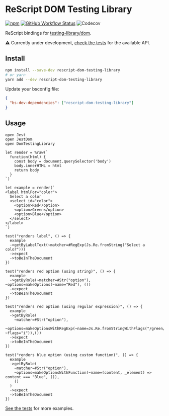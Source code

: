 # ReScript DOM Testing Library

[![npm](https://img.shields.io/npm/v/rescript-dom-testing-library?label=version&style=flat-square)](https://www.npmjs.com/package/rescript-dom-testing-library)
[![GitHub Workflow Status](https://img.shields.io/github/workflow/status/brnrdog/rescript-dom-testing-library/Version%20Release?style=flat-square)](https://github.com/brnrdog/rescript-dom-testing-library/actions/workflows/release.yml)
![Codecov](https://img.shields.io/codecov/c/github/brnrdog/rescript-dom-testing-library?style=flat-square)

ReScript bindings for [testing-library/dom](https://github.com/testing-library/dom-testing-library/).

⚠️ Currently under development, [check the tests](https://github.com/brnrdog/rescript-dom-testing-library/blob/master/__tests__/DomTestingLibraryTest.res) for the available API.

## Install

```bash
npm install --save-dev rescript-dom-testing-library
# or yarn
yarn add --dev rescript-dom-testing-library
```

Update your bsconfig file:

```json
{
  "bs-dev-dependencies": ["rescript-dom-testing-library"]
}
```

## Usage

```res
open Jest
open JestDom
open DomTestingLibrary

let render = %raw(`
  function(html) {
    const body = document.querySelector('body')
    body.innerHTML = html
    return body
  }
`)

let example = render(`
<label htmlFor="color">
  Select a color
  <select id="color">
    <option>Red</option>
    <option>Green</option>
    <option>Blue</option>
  </select>
</label>
`)

test("renders label", () => {
  example
  ->getByLabelText(~matcher=#RegExp(Js.Re.fromString("Select a color")))
  ->expect
  ->toBeInTheDocument
})

test("renders red option (using string)", () => {
  example
  ->getByRole(~matcher=#Str("option"), ~options=makeOptions(~name="Red"), ())
  ->expect
  ->toBeInTheDocument
})

test("renders red option (using regular expression)", () => {
  example
  ->getByRole(
    ~matcher=#Str("option"),
    ~options=makeOptionsWithRegExp(~name=Js.Re.fromStringWithFlags("/green/", ~flags="i")),())
  ->expect
  ->toBeInTheDocument
})

test("renders blue option (using custom function)", () => {
  example
  ->getByRole(
    ~matcher=#Str("option"),
    ~options=makeOptionsWithFunction(~name=(content, _element) => content === "Blue", ()),
    ()
  )
  ->expect
  ->toBeInTheDocument
})
```

[See the tests](https://github.com/brnrdog/rescript-dom-testing-library/blob/master/__tests__/DomTestingLibraryTest.res) for more examples.
